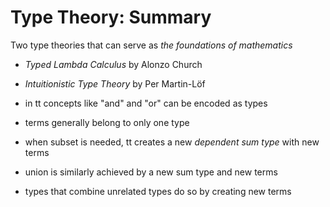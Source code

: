 # Type Theory: Summary


Two type theories that can serve as *the foundations of mathematics*
- _Typed Lambda Calculus_ by Alonzo Church
- _Intuitionistic Type Theory_ by Per Martin-Löf


- in tt concepts like "and" and "or" can be encoded as types
- terms generally belong to only one type
- when subset is needed, tt creates a new _dependent sum type_ with new terms
- union is similarly achieved by a new sum type and new terms
- types that combine unrelated types do so by creating new terms
